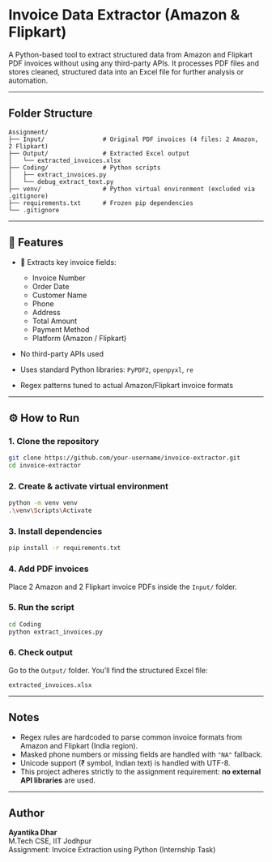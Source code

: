 # Invoice Data Extractor (Amazon & Flipkart)

A Python-based tool to extract structured data from Amazon and Flipkart PDF invoices without using any third-party APIs. It processes PDF files and stores cleaned, structured data into an Excel file for further analysis or automation.

---

##  Folder Structure

```
Assignment/
├── Input/                # Original PDF invoices (4 files: 2 Amazon, 2 Flipkart)
├── Output/               # Extracted Excel output
│   └── extracted_invoices.xlsx
├── Coding/               # Python scripts
│   ├── extract_invoices.py
│   └── debug_extract_text.py
├── venv/                 # Python virtual environment (excluded via .gitignore)
├── requirements.txt      # Frozen pip dependencies
└── .gitignore
```

---

## 🚀 Features

- 📄 Extracts key invoice fields:
  - Invoice Number
  - Order Date
  - Customer Name
  - Phone
  - Address
  - Total Amount
  - Payment Method
  - Platform (Amazon / Flipkart)

-  No third-party APIs used
-  Uses standard Python libraries: `PyPDF2`, `openpyxl`, `re`
-  Regex patterns tuned to actual Amazon/Flipkart invoice formats

---

## ⚙️ How to Run

### 1. Clone the repository

```bash
git clone https://github.com/your-username/invoice-extractor.git
cd invoice-extractor
```

### 2. Create & activate virtual environment

```bash
python -m venv venv
.\venv\Scripts\Activate
```

### 3. Install dependencies

```bash
pip install -r requirements.txt
```

### 4. Add PDF invoices

Place 2 Amazon and 2 Flipkart invoice PDFs inside the `Input/` folder.

### 5. Run the script

```bash
cd Coding
python extract_invoices.py
```

### 6. Check output

Go to the `Output/` folder. You’ll find the structured Excel file:
```
extracted_invoices.xlsx
```

---

##  Notes

- Regex rules are hardcoded to parse common invoice formats from Amazon and Flipkart (India region).
- Masked phone numbers or missing fields are handled with `"NA"` fallback.
- Unicode support (₹ symbol, Indian text) is handled with UTF-8.
- This project adheres strictly to the assignment requirement: **no external API libraries** are used.

---

##  Author

**Ayantika Dhar**  
M.Tech CSE, IIT Jodhpur  
Assignment: Invoice Extraction using Python (Internship Task)

